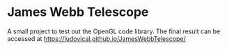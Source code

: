 # James Webb Telescope

A small project to test out the OpenGL code library.
The final result can be accessed at https://ludovical.github.io/JamesWebbTelescope/
